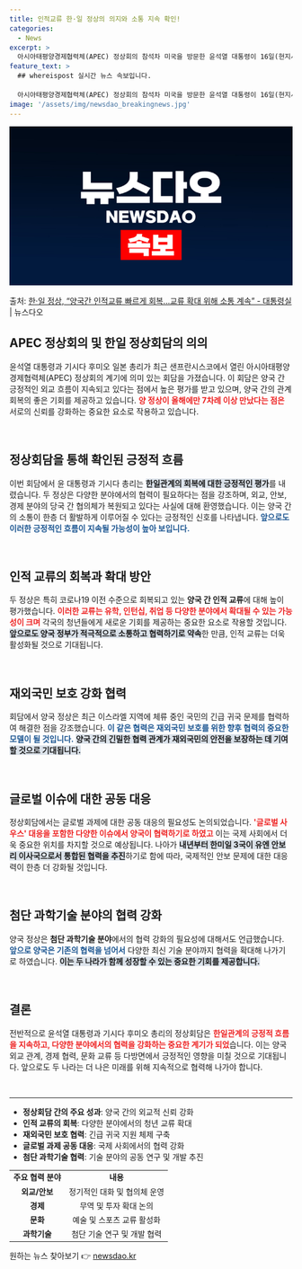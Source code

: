 ```yaml
---
title: 인적교류 한·일 정상의 의지와 소통 지속 확인!
categories:
  - News
excerpt: >
  아시아태평양경제협력체(APEC) 정상회의 참석차 미국을 방문한 윤석열 대통령이 16일(현지시간) 샌프란시스코…
feature_text: >
  ## whereispost 실시간 뉴스 속보입니다.

  아시아태평양경제협력체(APEC) 정상회의 참석차 미국을 방문한 윤석열 대통령이 16일(현지시간) 샌프란시스코…
image: '/assets/img/newsdao_breakingnews.jpg'
---
```


![뉴스다오 속보](/assets/img/newsdao_breakingnews.jpg)

<p>출처: <a href="https://newsdao.kr/2570" rel="dofollow">한·일 정상, “양국간 인적교류 빠르게 회복…교류 확대 위해 소통 계속” - 대통령실</a> | 뉴스다오</p>

<h2 data-ke-size="size26">APEC 정상회의 및 한일 정상회담의 의의</h2>

<p data-ke-size="size16">윤석열 대통령과 기시다 후미오 일본 총리가 최근 샌프란시스코에서 열린 아시아태평양경제협력체(APEC) 정상회의 계기에 의미 있는 회담을 가졌습니다. 이 회담은 양국 간 긍정적인 외교 흐름이 지속되고 있다는 점에서 높은 평가를 받고 있으며, 양국 간의 관계 회복의 좋은 기회를 제공하고 있습니다. <b><span style="color: #ee2323;">양 정상이 올해에만 7차례 이상 만났다는 점은</span></b> 서로의 신뢰를 강화하는 중요한 요소로 작용하고 있습니다.</p>

<p data-ke-size="size16">&nbsp;</p>

<h2 data-ke-size="size26">정상회담을 통해 확인된 긍정적 흐름</h2>

<p data-ke-size="size16">이번 회담에서 윤 대통령과 기시다 총리는 <b><span style="background-color: #21538527;">한일관계의 회복에 대한 긍정적인 평가</span></b>를 내렸습니다. 두 정상은 다양한 분야에서의 협력이 필요하다는 점을 강조하며, 외교, 안보, 경제 분야의 당국 간 협의체가 복원되고 있다는 사실에 대해 환영했습니다. 이는 양국 간의 소통이 한층 더 활발하게 이루어질 수 있다는 긍정적인 신호를 나타냅니다. <b><span style="color: #1a5490;">앞으로도 이러한 긍정적인 흐름이 지속될 가능성이 높아 보입니다.</span></b></p>

<p data-ke-size="size16">&nbsp;</p>

<h2 data-ke-size="size26">인적 교류의 회복과 확대 방안</h2>

<p data-ke-size="size16">두 정상은 특히 코로나19 이전 수준으로 회복되고 있는 <b>양국 간 인적 교류</b>에 대해 높이 평가했습니다. <b><span style="color: #ee2323;">이러한 교류는 유학, 인턴십, 취업 등 다양한 분야에서 확대될 수 있는 가능성이 크며</span></b> 각국의 청년들에게 새로운 기회를 제공하는 중요한 요소로 작용할 것입니다. <b><span style="background-color: #21538527;">앞으로도 양국 정부가 적극적으로 소통하고 협력하기로 약속</span></b>한 만큼, 인적 교류는 더욱 활성화될 것으로 기대됩니다.</p>

<p data-ke-size="size16">&nbsp;</p>

<h2 data-ke-size="size26">재외국민 보호 강화 협력</h2>

<p data-ke-size="size16">회담에서 양국 정상은 최근 이스라엘 지역에 체류 중인 국민의 긴급 귀국 문제를 협력하여 해결한 점을 강조했습니다. <b><span style="color: #1a5490;">이 같은 협력은 재외국민 보호를 위한 향후 협력의 중요한 모델이 될 것입니다.</span></b> <b><span style="background-color: #21538527;">양국 간의 긴밀한 협력 관계가 재외국민의 안전을 보장하는 데 기여할 것으로 기대됩니다.</span></b></p>

<p data-ke-size="size16">&nbsp;</p>

<h2 data-ke-size="size26">글로벌 이슈에 대한 공동 대응</h2>

<p data-ke-size="size16">정상회담에서는 글로벌 과제에 대한 공동 대응의 필요성도 논의되었습니다. <b><span style="color: #ee2323;">'글로벌 사우스' 대응을 포함한 다양한 이슈에서 양국이 협력하기로 하였고</span></b> 이는 국제 사회에서 더욱 중요한 위치를 차지할 것으로 예상됩니다. 나아가 <b><span style="background-color: #21538527;">내년부터 한미일 3국이 유엔 안보리 이사국으로서 통합된 협력을 추진</span></b>하기로 함에 따라, 국제적인 안보 문제에 대한 대응력이 한층 더 강화될 것입니다.</p>

<p data-ke-size="size16">&nbsp;</p>

<h2 data-ke-size="size26">첨단 과학기술 분야의 협력 강화</h2>

<p data-ke-size="size16">양국 정상은 <b>첨단 과학기술 분야</b>에서의 협력 강화의 필요성에 대해서도 언급했습니다. <b><span style="color: #1a5490;">앞으로 양국은 기존의 협력을 넘어서</span></b> 다양한 최신 기술 분야까지 협력을 확대해 나가기로 하였습니다. <b><span style="background-color: #21538527;">이는 두 나라가 함께 성장할 수 있는 중요한 기회를 제공합니다.</span></b></p>

<p data-ke-size="size16">&nbsp;</p>

<h2 data-ke-size="size26">결론</h2>

<p data-ke-size="size16">전반적으로 윤석열 대통령과 기시다 후미오 총리의 정상회담은 <b><span style="color: #ee2323;">한일관계의 긍정적 흐름을 지속하고, 다양한 분야에서의 협력을 강화하는 중요한 계기가 되었</span></b>습니다. 이는 양국 외교 관계, 경제 협력, 문화 교류 등 다방면에서 긍정적인 영향을 미칠 것으로 기대됩니다. 앞으로도 두 나라는 더 나은 미래를 위해 지속적으로 협력해 나가야 합니다.</p>

<p data-ke-size="size16">&nbsp;</p>

<hr>

<ul>
    <li><b>정상회담 간의 주요 성과</b>: 양국 간의 외교적 신뢰 강화</li>
    <li><b>인적 교류의 회복</b>: 다양한 분야에서의 청년 교류 확대</li>
    <li><b>재외국민 보호 협력</b>: 긴급 귀국 지원 체제 구축</li>
    <li><b>글로벌 과제 공동 대응</b>: 국제 사회에서의 협력 강화</li>
    <li><b>첨단 과학기술 협력</b>: 기술 분야의 공동 연구 및 개발 추진</li>
</ul>

<table>
    <tr>
        <td style="text-align: center; height: 17px;"><b>주요 협력 분야</b></td>
        <td style="text-align: center; height: 17px;"><b>내용</b></td>
    </tr>
    <tr>
        <td style="text-align: center; height: 17px;"><b>외교/안보</b></td>
        <td style="text-align: center; height: 17px;">정기적인 대화 및 협의체 운영</td>
    </tr>
    <tr>
        <td style="text-align: center; height: 17px;"><b>경제</b></td>
        <td style="text-align: center; height: 17px;">무역 및 투자 확대 논의</td>
    </tr>
    <tr>
        <td style="text-align: center; height: 17px;"><b>문화</b></td>
        <td style="text-align: center; height: 17px;">예술 및 스포츠 교류 활성화</td>
    </tr>
    <tr>
        <td style="text-align: center; height: 17px;"><b>과학기술</b></td>
        <td style="text-align: center; height: 17px;">첨단 기술 연구 및 개발 협력</td>
    </tr>
</table> 

원하는 뉴스 찾아보기 👉 <a href="https://newsdao.kr" rel="dofollow">newsdao.kr</a>


